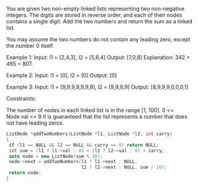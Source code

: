 You are given two non-empty linked lists representing two non-negative integers. The digits are stored in reverse order, and each of their nodes contains a single digit. Add the two numbers and return the sum as a linked list.

You may assume the two numbers do not contain any leading zero, except the number 0 itself.

Example 1:
Input: l1 = [2,4,3], l2 = [5,6,4]
Output: [7,0,8]
Explanation: 342 + 465 = 807.

Example 2:
Input: l1 = [0], l2 = [0]
Output: [0]

Example 3:
Input: l1 = [9,9,9,9,9,9,9], l2 = [9,9,9,9]
Output: [8,9,9,9,0,0,0,1]
 

Constraints:

The number of nodes in each linked list is in the range [1, 100].
0 <= Node.val <= 9
It is guaranteed that the list represents a number that does not have leading zeros.
 
 ```c++
ListNode *addTwoNumbers(ListNode *l1, ListNode *l2, int carry)
{
  if (l1 == NULL && l2 == NULL && carry == 0) return NULL;
  int sum = (l1 ? l1->val : 0) + (l2 ? l2->val : 0) + carry;
  auto node = new ListNode(sum % 10);
  node->next = addTwoNumbers(l1 ? l1->next : NULL,
                             l2 ? l2->next : NULL, sum / 10);
  return node;
}
```
